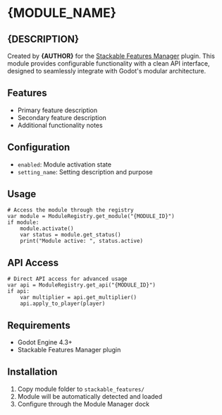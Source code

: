 # {MODULE_NAME}

## {DESCRIPTION}

Created by **{AUTHOR}** for the [Stackable Features Manager](https://github.com/Kannoma/stackable-features-manager) plugin. This module provides configurable functionality with a clean API interface, designed to seamlessly integrate with Godot's modular architecture.

## Features

- Primary feature description
- Secondary feature description  
- Additional functionality notes

## Configuration

- `enabled`: Module activation state
- `setting_name`: Setting description and purpose

## Usage

```gdscript
# Access the module through the registry
var module = ModuleRegistry.get_module("{MODULE_ID}")
if module:
    module.activate()
    var status = module.get_status()
    print("Module active: ", status.active)
```

## API Access

```gdscript
# Direct API access for advanced usage
var api = ModuleRegistry.get_api("{MODULE_ID}")
if api:
    var multiplier = api.get_multiplier()
    api.apply_to_player(player)
```


## Requirements

- Godot Engine 4.3+
- Stackable Features Manager plugin

## Installation

1. Copy module folder to `stackable_features/`
2. Module will be automatically detected and loaded
3. Configure through the Module Manager dock


